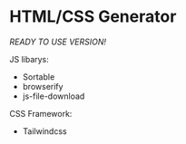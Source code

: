 # HTML/CSS Generator
 *READY TO USE VERSION!*

JS libarys:
 - Sortable
 - browserify
 - js-file-download
 
 CSS Framework:
  - Tailwindcss
